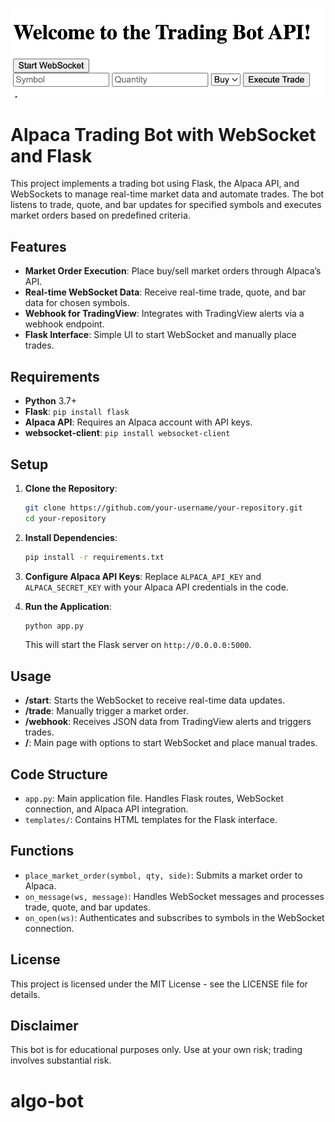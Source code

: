 ![Welcome!](images/welcome.png)


# Alpaca Trading Bot with WebSocket and Flask

This project implements a trading bot using Flask, the Alpaca API, and WebSockets to manage real-time market data and automate trades. The bot listens to trade, quote, and bar updates for specified symbols and executes market orders based on predefined criteria.

## Features
- **Market Order Execution**: Place buy/sell market orders through Alpaca’s API.
- **Real-time WebSocket Data**: Receive real-time trade, quote, and bar data for chosen symbols.
- **Webhook for TradingView**: Integrates with TradingView alerts via a webhook endpoint.
- **Flask Interface**: Simple UI to start WebSocket and manually place trades.

## Requirements
- **Python** 3.7+
- **Flask**: `pip install flask`
- **Alpaca API**: Requires an Alpaca account with API keys.
- **websocket-client**: `pip install websocket-client`

## Setup

1. **Clone the Repository**:
    ```bash
    git clone https://github.com/your-username/your-repository.git
    cd your-repository
    ```

2. **Install Dependencies**:
    ```bash
    pip install -r requirements.txt
    ```

3. **Configure Alpaca API Keys**:
   Replace `ALPACA_API_KEY` and `ALPACA_SECRET_KEY` with your Alpaca API credentials in the code.

4. **Run the Application**:
    ```bash
    python app.py
    ```
    This will start the Flask server on `http://0.0.0.0:5000`.

## Usage

- **/start**: Starts the WebSocket to receive real-time data updates.
- **/trade**: Manually trigger a market order.
- **/webhook**: Receives JSON data from TradingView alerts and triggers trades.
- **/**: Main page with options to start WebSocket and place manual trades.

## Code Structure

- `app.py`: Main application file. Handles Flask routes, WebSocket connection, and Alpaca API integration.
- `templates/`: Contains HTML templates for the Flask interface.

## Functions

- `place_market_order(symbol, qty, side)`: Submits a market order to Alpaca.
- `on_message(ws, message)`: Handles WebSocket messages and processes trade, quote, and bar updates.
- `on_open(ws)`: Authenticates and subscribes to symbols in the WebSocket connection.

## License
This project is licensed under the MIT License - see the LICENSE file for details.

## Disclaimer
This bot is for educational purposes only. Use at your own risk; trading involves substantial risk.
# algo-bot
